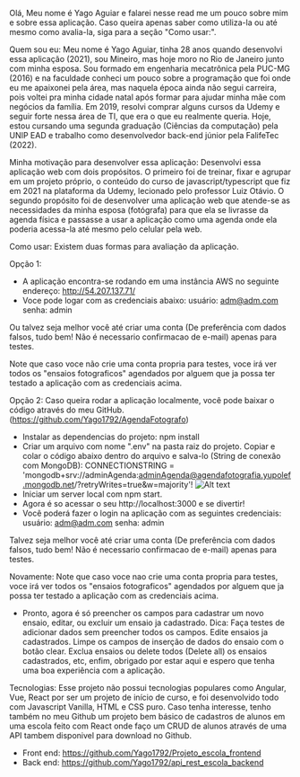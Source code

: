 Olá,
Meu nome é Yago Aguiar e falarei nesse read me um pouco sobre mim e sobre essa aplicação. Caso queira apenas saber como utiliza-la ou até mesmo como
avalia-la, siga para a seção "Como usar:".

Quem sou eu:
Meu nome é Yago Aguiar, tinha 28 anos quando desenvolvi essa aplicação (2021), sou Mineiro, mas hoje moro no Rio de Janeiro junto com minha esposa. Sou formado em engenharia mecatrônica pela PUC-MG (2016) e na faculdade conheci um pouco sobre a programação que foi onde eu me apaixonei pela área, mas naquela época ainda não segui carreira, pois voltei pra minha cidade natal após formar para ajudar minha mãe com negócios da família. Em 2019, resolvi comprar alguns cursos da Udemy e seguir forte nessa área de TI, que era o que eu realmente queria. Hoje, estou cursando uma segunda graduação (Ciências da computação) pela UNIP EAD e trabalho como desenvolvedor back-end júnior pela FalifeTec (2022).

Minha motivação para desenvolver essa aplicação:
Desenvolvi essa aplicação web com dois propósitos. O primeiro foi de treinar, fixar e agrupar em um projeto próprio, o conteúdo do curso de javascript/typescript que fiz em 2021 na plataforma da Udemy, lecionado pelo professor Luiz Otávio. O segundo propósito foi de desenvolver uma aplicação web que atende-se as necessidades da minha esposa (fotógrafa) para que ela se livrasse da agenda física e passasse a usar a aplicação como uma agenda onde ela poderia acessa-la até mesmo pelo celular pela web.

Como usar:
Existem duas formas para avaliação da aplicação.

Opção 1:
- A aplicação encontra-se rodando em uma instância AWS no seguinte endereço: http://54.207.137.71/
- Voce pode logar com as credenciais abaixo: 
    usuário: adm@adm.com
    senha: admin

Ou talvez seja melhor você até criar uma conta (De preferência com dados falsos, tudo bem! Não é necessario confirmacao de e-mail) apenas para testes.

Note que caso voce não crie uma conta propria para testes, voce irá ver todos os "ensaios fotograficos" agendados por alguem que ja possa ter testado a aplicação com as credenciais acima.

Opção 2:
Caso queira rodar a aplicação localmente, você pode baixar o código através do meu GitHub. (https://github.com/Yago1792/AgendaFotografo)
- Instalar as dependencias do projeto: npm install
- Criar um arquivo com nome ".env" na pasta raiz do projeto. Copiar e colar o código abaixo dentro do arquivo e salva-lo (String de conexão com MongoDB):
    CONNECTIONSTRING = 'mongodb+srv://adminAgenda:adminAgenda@agendafotografia.yupolef.mongodb.net/?retryWrites=true&w=majority'!
    ![Alt text](https://i.imgur.com/B0HLODf.png)
- Iniciar um server local com npm start. 
- Agora é so acessar o seu http://localhost:3000 e se divertir!
- Você poderá fazer o login na aplicação com as seguintes credenciais:
    usuário: adm@adm.com
    senha: admin

Talvez seja melhor você até criar uma conta (De preferência com dados falsos, tudo bem! Não é necessario confirmacao de e-mail) apenas para testes.

Novamente: Note que caso voce nao crie uma conta propria para testes, voce irá ver todos os "ensaios fotograficos" agendados por alguem que ja possa ter testado a aplicação com as credenciais acima.

- Pronto, agora é só preencher os campos para cadastrar um novo ensaio, editar, ou excluir um ensaio ja cadastrado.
Dica: Faça testes de adicionar dados sem preencher todos os campos. Edite ensaios ja cadastrados. Limpe os campos de inserção de dados do ensaio com o botão clear. Exclua ensaios ou delete todos (Delete all) os ensaios cadastrados, etc, enfim, obrigado por estar aqui e espero que tenha uma boa experiência com a aplicação.

Tecnologias:
Esse projeto não possui tecnologias populares como Angular, Vue, React por ser um projeto de início de curso, e foi desenvolvido todo com Javascript Vanilla, HTML e CSS puro. 
Caso tenha interesse, tenho também no meu Github um projeto bem básico de cadastros de alunos em uma escola feito com React onde faço um CRUD de alunos através de uma API tambem disponivel para download no Github.

- Front end: https://github.com/Yago1792/Projeto_escola_frontend
- Back end: https://github.com/Yago1792/api_rest_escola_backend

